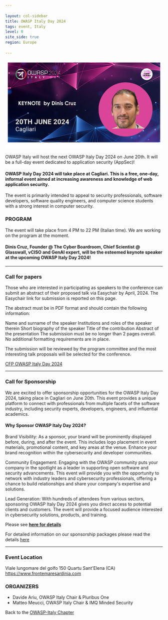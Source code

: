 ```yaml
---

layout: col-sidebar
title: OWASP Italy Day 2024
tags: event, Italy
level: 0
site_side: true
region: Europe

---
```

<img src="https://github.com/OWASP/www-chapter-italy/blob/master/assets/images/OWASPIT2024Top.png?raw=true"/>  

OWASP Italy will host the next OWASP Italy Day 2024 on June 20th. It will be a full-day event dedicated to application security (AppSec)!

#### OWASP Italy Day 2024 will take place at Cagliari. This is a free, one-day, informal event aimed at increasing awareness and knowledge of web application security.

The event is primarily intended to appeal to security professionals, software developers, software quality engineers, and computer science students with a strong interest in computer security. 

### PROGRAM

The event will take place from 4 PM to 22 PM (Italian time). We are working on the program at the moment.

#### Dinis Cruz, Founder @ The Cyber Boardroom, Chief Scientist @ Glasswall, vCISO and GenAI expert, will be the esteemed keynote speaker at the upcoming OWASP Italy Day 2024! ####



---

### Call for papers 

Those who are interested in participating as speakers to the conference can submit an abstract of their proposed talk via Easychair by April, 2024. The Easychair link for submission is reported on this page.

The abstract must be in PDF format and should contain the following information: 

Name and surname of the speaker
Institutions and roles of the speaker therein
Short biography of the speaker
Title of the contribution 
Abstract of the presentation
The submission must be no longer than 2 pages overall. No additional formatting requirements are in place.

The submission will be reviewed by the program committee and the most interesting talk proposals will be selected for the conference.

[CFP OWASP Italy Day 2024](https://easychair.org/cfp/CJ24)

---

### Call for Sponsorship 

We are excited to offer sponsorship opportunities for the OWASP Italy Day 2024, taking place in Cagliari on June 20th. This event provides a unique platform to connect with professionals from multiple facets of the software industry, including security experts, developers, engineers, and influential academics.

#### Why Sponsor OWASP Italy Day 2024?
Brand Visibility: As a sponsor, your brand will be prominently displayed before, during, and after the event. This includes logo placement in event materials, promotional content, and key areas at the venue. Enhance your brand recognition within the cybersecurity and developer communities.

Community Engagement: Engaging with the OWASP community puts your company in the spotlight as a leader in supporting open software and security advancements. This event will provide you with the opportunity to network with industry leaders and cybersecurity professionals, offering a chance to build relationships and share your company's expertise and solutions.

Lead Generation: With hundreds of attendees from various sectors, sponsoring OWASP Italy Day 2024 gives you direct access to potential clients and customers. The event will provide a focused audience interested in cybersecurity solutions, products, and training.

Please see [**here for details**](https://owasp.org/www-chapter-italy/images/2024%20OWASP%20Italy%20Day%20Sponsorship.pptx.pdf)

For detailed information on our sponsorship packages please read the details [here](https://owasp.org/www-chapter-italy/events/OWASPIt24SponsorKit)

---

### Event Location
Viale lungomare del golfo 150 Quartu Sant'Elena (CA)
https://www.frontemaresardinia.com

### ORGANIZERS
- Davide Ariu, OWASP Italy Chair & Pluribus One
- Matteo Meucci, OWASP Italy Chair & IMQ Minded Security


Back to the [OWASP-Italy Chapter](https://owasp.org/www-chapter-italy)
